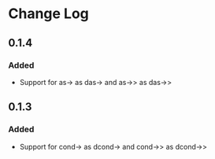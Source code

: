 # Change Log


## 0.1.4
### Added
- Support for as-> as das-> and as->> as das->>

## 0.1.3
### Added
- Support for cond-> as dcond-> and cond->> as dcond->>
